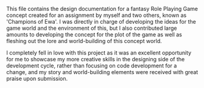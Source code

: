 This file contains the design documentation for a fantasy Role Playing Game concept created for an assignment by myself and two others, known as 'Champions of Ewa'. I was directly in charge of developing the ideas for the game world and the environment of this, but I also contributed large amounts to developing the concept for the plot of the game as well as fleshing out the lore and world-building of this concept world. 

I completely fell in love with this project as it was an excellent opportunity for me to showcase my more creative skills in the designing side of the development cycle, rather than focusing on code development for a change, and my story and world-building elements were received with great praise upon submission.